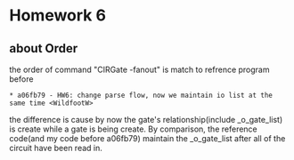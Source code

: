 # Homework 6

## about Order
the order of command "CIRGate -fanout" is match to refrence program before
```
* a06fb79 - HW6: change parse flow, now we maintain io list at the same time <WildfootW>
```
the difference is cause by now the gate's relationship(include _o_gate_list) is create while a gate is being create.
By comparison, the reference code(and my code before a06fb79) maintain the _o_gate_list after all of the circuit have been read in.

